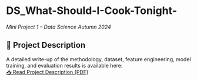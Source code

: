 # DS_What-Should-I-Cook-Tonight-
*Mini Project 1 – Data Science Autumn 2024*

## 📄 Project Description
A detailed write-up of the methodology, dataset, feature engineering, model training, and evaluation results is available here:  
[📥 Read Project Description (PDF)](MP1_DS.pdf)
